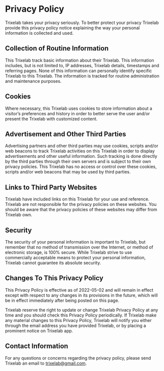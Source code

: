 # Privacy Policy

Trixelab takes your privacy seriously. To better protect your privacy Trixelab provide this privacy policy notice explaining the way your personal information is collected and used.


## Collection of Routine Information

This Trixelab track basic information about their Trixelab. This information includes, but is not limited to, IP addresses, Trixelab details, timestamps and referring pages. None of this information can personally identify specific Trixelab to this Trixelab. The information is tracked for routine administration and maintenance purposes.


## Cookies

Where necessary, this Trixelab uses cookies to store information about a visitor’s preferences and history in order to better serve the user and/or present the Trixelab with customized content.


## Advertisement and Other Third Parties

Advertising partners and other third parties may use cookies, scripts and/or web beacons to track Trixelab activities on this Trixelab in order to display advertisements and other useful information. Such tracking is done directly by the third parties through their own servers and is subject to their own privacy policies. This Trixelab has no access or control over these cookies, scripts and/or web beacons that may be used by third parties.


## Links to Third Party Websites

Trixelab have included links on this Trixelab for your use and reference. Trixelab are not responsible for the privacy policies on these websites. You should be aware that the privacy policies of these websites may differ from Trixelab own.


## Security

The security of your personal information is important to Trixelab, but remember that no method of transmission over the Internet, or method of electronic storage, is 100% secure. While Trixelab strive to use commercially acceptable means to protect your personal information, Trixelab cannot guarantee its absolute security.


## Changes To This Privacy PolicyThis Privacy Policy is effective as of 2022-05-02 and will remain in effect except with respect to any changes in its provisions in the future, which will be in effect immediately after being posted on this page.
Trixelab reserve the right to update or change Trixelab Privacy Policy at any time and you should check this Privacy Policy periodically. If Trixelab make any material changes to this Privacy Policy, Trixelab will notify you either through the email address you have provided Trixelab, or by placing a prominent notice on Trixelab app.


## Contact Information

For any questions or concerns regarding the privacy policy, please send Trixelab an email to trixelab@gmail.com.

